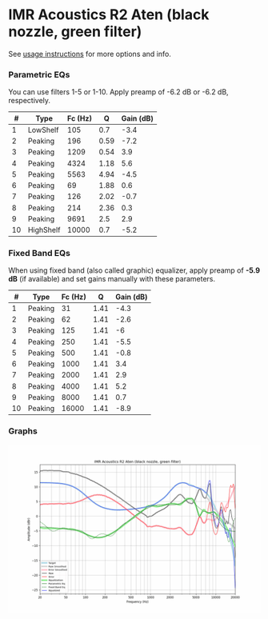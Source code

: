 # IMR Acoustics R2 Aten (black nozzle, green filter)
See [usage instructions](https://github.com/jaakkopasanen/AutoEq#usage) for more options and info.

### Parametric EQs
You can use filters 1-5 or 1-10. Apply preamp of -6.2 dB or -6.2 dB, respectively.

|   # | Type      |   Fc (Hz) |    Q |   Gain (dB) |
|-----|-----------|-----------|------|-------------|
|   1 | LowShelf  |       105 | 0.7  |        -3.4 |
|   2 | Peaking   |       196 | 0.59 |        -7.2 |
|   3 | Peaking   |      1209 | 0.54 |         3.9 |
|   4 | Peaking   |      4324 | 1.18 |         5.6 |
|   5 | Peaking   |      5563 | 4.94 |        -4.5 |
|   6 | Peaking   |        69 | 1.88 |         0.6 |
|   7 | Peaking   |       126 | 2.02 |        -0.7 |
|   8 | Peaking   |       214 | 2.36 |         0.3 |
|   9 | Peaking   |      9691 | 2.5  |         2.9 |
|  10 | HighShelf |     10000 | 0.7  |        -5.2 |

### Fixed Band EQs
When using fixed band (also called graphic) equalizer, apply preamp of **-5.9 dB** (if available) and set gains manually with these parameters.

|   # | Type    |   Fc (Hz) |    Q |   Gain (dB) |
|-----|---------|-----------|------|-------------|
|   1 | Peaking |        31 | 1.41 |        -4.3 |
|   2 | Peaking |        62 | 1.41 |        -2.6 |
|   3 | Peaking |       125 | 1.41 |        -6   |
|   4 | Peaking |       250 | 1.41 |        -5.5 |
|   5 | Peaking |       500 | 1.41 |        -0.8 |
|   6 | Peaking |      1000 | 1.41 |         3.4 |
|   7 | Peaking |      2000 | 1.41 |         2.9 |
|   8 | Peaking |      4000 | 1.41 |         5.2 |
|   9 | Peaking |      8000 | 1.41 |         0.7 |
|  10 | Peaking |     16000 | 1.41 |        -8.9 |

### Graphs
![](./IMR%20Acoustics%20R2%20Aten%20(black%20nozzle,%20green%20filter).png)
